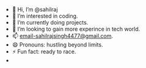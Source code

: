 - 👋 Hi, I’m @sahilraj
- 👀 I’m interested in coding.
- 🌱 I’m currently doing projects. 
- 💞️ I’m looking to gain more experince in tech world.
- 📫 email-sahilrajsingh4477@gmail.com.
- 😄 Pronouns: hustling beyond limits.
- ⚡ Fun fact: ready to race.
-  

<!---
joeyanoi/joeyanoi is a ✨ special ✨ repository because its `README.md` (this file) appears on your GitHub profile.
You can click the Preview link to take a look at your changes.
--->
